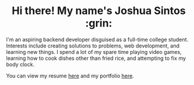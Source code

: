 <h1 align="center"> Hi there! My name's Joshua Sintos :grin: </h1>

I'm an aspiring backend developer disguised as a full-time college student. Interests include creating solutions to problems, web development, and learning new things. I spend a lot of my spare time playing video games, learning how to cook dishes other than fried rice, and attempting to fix my body clock.

You can view my resume [here](https://drive.google.com/file/d/163Rp6uJSUS0eXfhyaHVI712ewf5hzLEe/view?usp=sharing) and my portfolio [here](https://jsintos.github.io/).

